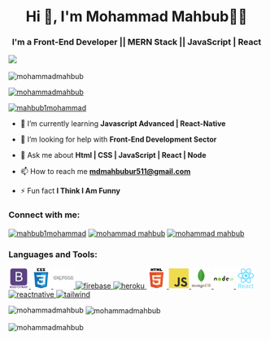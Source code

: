 



<h1 align="center">Hi 👋, I'm Mohammad Mahbub👨‍⚖️</h1>
<h3 align="center">I'm a Front-End Developer || MERN Stack || JavaScript | React</h3>
<img width="400" display="flex" src="https://miro.medium.com/max/1400/0*gLtDcaZCWN2iwtID" />

<p align="left"> <img src="https://komarev.com/ghpvc/?username=mohammadmahbub&label=Profile%20views&color=0e75b6&style=flat" alt="mohammadmahbub" /> </p>

<p align="left"> <a href="https://github.com/ryo-ma/github-profile-trophy"><img src="https://github-profile-trophy.vercel.app/?username=mohammadmahbub" alt="mohammadmahbub" /></a> </p>

<p align="left"> <a href="https://twitter.com/mahbub1mohammad" target="blank"><img src="https://img.shields.io/twitter/follow/mahbub1mohammad?logo=twitter&style=for-the-badge" alt="mahbub1mohammad" /></a> </p>

- 🌱 I’m currently learning **Javascript Advanced | React-Native**

- 🤝 I’m looking for help with **Front-End Development Sector**

- 💬 Ask me about **Html | CSS | JavaScript | React | Node**

- 📫 How to reach me **mdmahbubur511@gmail.com**

- ⚡ Fun fact **I Think I Am Funny**

<h3 align="left">Connect with me:</h3>
<p align="left">
<a href="https://twitter.com/mahbub1mohammad" target="blank"><img align="center" src="https://raw.githubusercontent.com/rahuldkjain/github-profile-readme-generator/master/src/images/icons/Social/twitter.svg" alt="mahbub1mohammad" height="30" width="40" /></a>
<a href="https://linkedin.com/in/mohammad mahbub" target="blank"><img align="center" src="https://raw.githubusercontent.com/rahuldkjain/github-profile-readme-generator/master/src/images/icons/Social/linked-in-alt.svg" alt="mohammad mahbub" height="30" width="40" /></a>
<a href="https://fb.com/mohammad mahbub" target="blank"><img align="center" src="https://raw.githubusercontent.com/rahuldkjain/github-profile-readme-generator/master/src/images/icons/Social/facebook.svg" alt="mohammad mahbub" height="30" width="40" /></a>
</p>

<h3 align="left">Languages and Tools:</h3>
<p align="left"> <a href="https://getbootstrap.com" target="_blank" rel="noreferrer"> <img src="https://raw.githubusercontent.com/devicons/devicon/master/icons/bootstrap/bootstrap-plain-wordmark.svg" alt="bootstrap" width="40" height="40"/> </a> <a href="https://www.w3schools.com/css/" target="_blank" rel="noreferrer"> <img src="https://raw.githubusercontent.com/devicons/devicon/master/icons/css3/css3-original-wordmark.svg" alt="css3" width="40" height="40"/> </a> <a href="https://expressjs.com" target="_blank" rel="noreferrer"> <img src="https://raw.githubusercontent.com/devicons/devicon/master/icons/express/express-original-wordmark.svg" alt="express" width="40" height="40"/> </a> <a href="https://firebase.google.com/" target="_blank" rel="noreferrer"> <img src="https://www.vectorlogo.zone/logos/firebase/firebase-icon.svg" alt="firebase" width="40" height="40"/> </a> <a href="https://heroku.com" target="_blank" rel="noreferrer"> <img src="https://www.vectorlogo.zone/logos/heroku/heroku-icon.svg" alt="heroku" width="40" height="40"/> </a> <a href="https://www.w3.org/html/" target="_blank" rel="noreferrer"> <img src="https://raw.githubusercontent.com/devicons/devicon/master/icons/html5/html5-original-wordmark.svg" alt="html5" width="40" height="40"/> </a> <a href="https://developer.mozilla.org/en-US/docs/Web/JavaScript" target="_blank" rel="noreferrer"> <img src="https://raw.githubusercontent.com/devicons/devicon/master/icons/javascript/javascript-original.svg" alt="javascript" width="40" height="40"/> </a> <a href="https://www.mongodb.com/" target="_blank" rel="noreferrer"> <img src="https://raw.githubusercontent.com/devicons/devicon/master/icons/mongodb/mongodb-original-wordmark.svg" alt="mongodb" width="40" height="40"/> </a> <a href="https://nodejs.org" target="_blank" rel="noreferrer"> <img src="https://raw.githubusercontent.com/devicons/devicon/master/icons/nodejs/nodejs-original-wordmark.svg" alt="nodejs" width="40" height="40"/> </a> <a href="https://reactjs.org/" target="_blank" rel="noreferrer"> <img src="https://raw.githubusercontent.com/devicons/devicon/master/icons/react/react-original-wordmark.svg" alt="react" width="40" height="40"/> </a> <a href="https://reactnative.dev/" target="_blank" rel="noreferrer"> <img src="https://reactnative.dev/img/header_logo.svg" alt="reactnative" width="40" height="40"/> </a> <a href="https://tailwindcss.com/" target="_blank" rel="noreferrer"> <img src="https://www.vectorlogo.zone/logos/tailwindcss/tailwindcss-icon.svg" alt="tailwind" width="40" height="40"/> </a> </p>

<p><img align="left" src="https://github-readme-stats.vercel.app/api/top-langs?username=mohammadmahbub&show_icons=true&locale=en&layout=compact" alt="mohammadmahbub" /></p>

<p>&nbsp;<img align="center" src="https://github-readme-stats.vercel.app/api?username=mohammadmahbub&show_icons=true&locale=en" alt="mohammadmahbub" /></p>

<p><img align="center" src="https://github-readme-streak-stats.herokuapp.com/?user=mohammadmahbub&" alt="mohammadmahbub" /></p>
